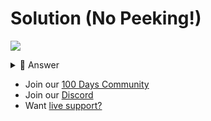 # Solution (No Peeking!)
![](https://www.youtube.com/watch?v=vt-5OvMNMIc)

<details> <summary> 👀 Answer </summary>

Check out my solution in [this repl](https://replit.com/@replit/Day-97-Solution).

</details>

- Join our [100 Days Community](https://replit.com/100-days-help)
- Join our [Discord](https://replit.com/discord)
- Want [live support?](https://replit.com/replit-101)